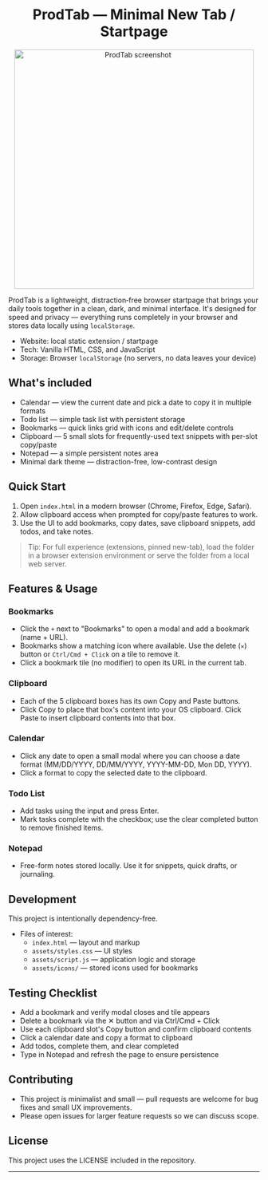 <h1 align="center">ProdTab — Minimal New Tab / Startpage</h1>

<p align="center">
  <img src="image.png" alt="ProdTab screenshot" width="480" />
</p>

ProdTab is a lightweight, distraction‑free browser startpage that brings your daily tools together in a clean, dark, and minimal interface. It's designed for speed and privacy — everything runs completely in your browser and stores data locally using `localStorage`.

- Website: local static extension / startpage
- Tech: Vanilla HTML, CSS, and JavaScript
- Storage: Browser `localStorage` (no servers, no data leaves your device)

## What's included

- Calendar — view the current date and pick a date to copy it in multiple formats
- Todo list — simple task list with persistent storage
- Bookmarks — quick links grid with icons and edit/delete controls
- Clipboard — 5 small slots for frequently-used text snippets with per-slot copy/paste
- Notepad — a simple persistent notes area
- Minimal dark theme — distraction-free, low-contrast design

## Quick Start

1. Open `index.html` in a modern browser (Chrome, Firefox, Edge, Safari).
2. Allow clipboard access when prompted for copy/paste features to work.
3. Use the UI to add bookmarks, copy dates, save clipboard snippets, add todos, and take notes.

> Tip: For full experience (extensions, pinned new-tab), load the folder in a browser extension environment or serve the folder from a local web server.

## Features & Usage

### Bookmarks

- Click the `+` next to "Bookmarks" to open a modal and add a bookmark (name + URL).
- Bookmarks show a matching icon where available. Use the delete (`✕`) button or `Ctrl/Cmd + Click` on a tile to remove it.
- Click a bookmark tile (no modifier) to open its URL in the current tab.

### Clipboard

- Each of the 5 clipboard boxes has its own Copy and Paste buttons.
- Click Copy to place that box's content into your OS clipboard. Click Paste to insert clipboard contents into that box.

### Calendar

- Click any date to open a small modal where you can choose a date format (MM/DD/YYYY, DD/MM/YYYY, YYYY-MM-DD, Mon DD, YYYY).
- Click a format to copy the selected date to the clipboard.

### Todo List

- Add tasks using the input and press Enter.
- Mark tasks complete with the checkbox; use the clear completed button to remove finished items.

### Notepad

- Free-form notes stored locally. Use it for snippets, quick drafts, or journaling.

## Development

This project is intentionally dependency-free.

- Files of interest:
  - `index.html` — layout and markup
  - `assets/styles.css` — UI styles
  - `assets/script.js` — application logic and storage
  - `assets/icons/` — stored icons used for bookmarks

## Testing Checklist

- Add a bookmark and verify modal closes and tile appears
- Delete a bookmark via the ✕ button and via Ctrl/Cmd + Click
- Use each clipboard slot's Copy button and confirm clipboard contents
- Click a calendar date and copy a format to clipboard
- Add todos, complete them, and clear completed
- Type in Notepad and refresh the page to ensure persistence

## Contributing

- This project is minimalist and small — pull requests are welcome for bug fixes and small UX improvements.
- Please open issues for larger feature requests so we can discuss scope.

## License

This project uses the LICENSE included in the repository.

---
